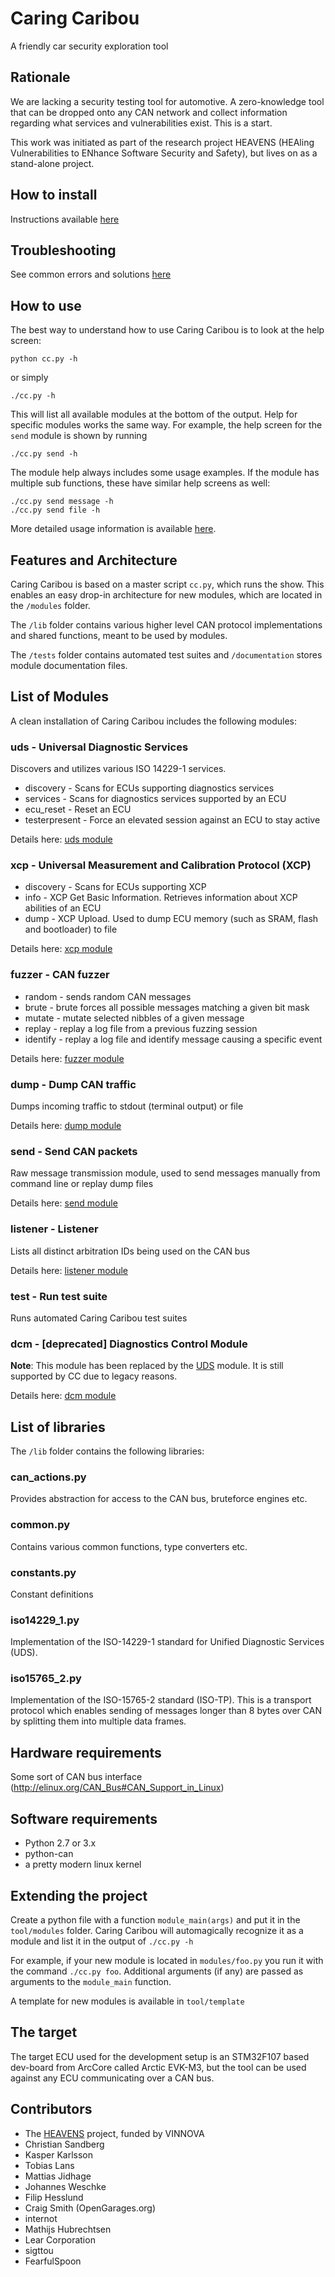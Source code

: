# Caring Caribou
A friendly car security exploration tool

## Rationale
We are lacking a security testing tool for automotive. A zero-knowledge tool that can be dropped onto any CAN network and collect information regarding what services and vulnerabilities exist. This is a start.

This work was initiated as part of the research project HEAVENS (HEAling Vulnerabilities to ENhance Software Security and Safety), but lives on as a stand-alone project.

## How to install
Instructions available [here](documentation/howtoinstall.md)

## Troubleshooting
See common errors and solutions [here](documentation/troubleshooting.md)

## How to use
The best way to understand how to use Caring Caribou is to look at the help screen:

    python cc.py -h

or simply

    ./cc.py -h

This will list all available modules at the bottom of the output. Help for specific modules works the same way. For example, the help screen for the `send` module is shown by running

    ./cc.py send -h

The module help always includes some usage examples. If the module has multiple sub functions, these have similar help screens as well:

    ./cc.py send message -h
    ./cc.py send file -h

More detailed usage information is available [here](https://github.com/CaringCaribou/caringcaribou/blob/master/documentation/howtouse.md).

## Features and Architecture
Caring Caribou is based on a master script `cc.py`, which runs the show. This enables an easy drop-in architecture for new modules, which are located in the `/modules` folder.

The `/lib` folder contains various higher level CAN protocol implementations and shared functions, meant to be used by modules.

The `/tests` folder contains automated test suites and `/documentation` stores module documentation files.

## List of Modules
A clean installation of Caring Caribou includes the following modules:

### uds - Universal Diagnostic Services
Discovers and utilizes various ISO 14229-1 services.
- discovery - Scans for ECUs supporting diagnostics services
- services - Scans for diagnostics services supported by an ECU
- ecu_reset - Reset an ECU
- testerpresent - Force an elevated session against an ECU to stay active

Details here: [uds module](documentation/uds.md)

### xcp - Universal Measurement and Calibration Protocol (XCP)
- discovery - Scans for ECUs supporting XCP
- info - XCP Get Basic Information. Retrieves information about XCP abilities of an ECU
- dump - XCP Upload. Used to dump ECU memory (such as SRAM, flash and bootloader) to file 

Details here: [xcp module](documentation/xcp.md)

### fuzzer - CAN fuzzer
- random - sends random CAN messages
- brute - brute forces all possible messages matching a given bit mask
- mutate - mutate selected nibbles of a given message
- replay - replay a log file from a previous fuzzing session
- identify - replay a log file and identify message causing a specific event

Details here: [fuzzer module](documentation/fuzzer.md)

### dump - Dump CAN traffic
Dumps incoming traffic to stdout (terminal output) or file

Details here: [dump module](documentation/dump.md)

### send - Send CAN packets
Raw message transmission module, used to send messages manually from command line or replay dump files

Details here:  [send module](documentation/send.md)

### listener - Listener
Lists all distinct arbitration IDs being used on the CAN bus

Details here: [listener module](documentation/listener.md)

### test - Run test suite
Runs automated Caring Caribou test suites

### dcm - [deprecated] Diagnostics Control Module
**Note**: This module has been replaced by the [UDS](documentation/uds.md) module. It is still supported by CC due to legacy reasons.

Details here: [dcm module](documentation/dcm.md)

## List of libraries
The `/lib` folder contains the following libraries:

### can_actions.py
Provides abstraction for access to the CAN bus, bruteforce engines etc.

### common.py
Contains various common functions, type converters etc.

### constants.py
Constant definitions

### iso14229_1.py
Implementation of the ISO-14229-1 standard for Unified Diagnostic Services (UDS).

### iso15765_2.py
Implementation of the ISO-15765-2 standard (ISO-TP). This is a transport protocol which enables sending of messages longer than 8 bytes over CAN by splitting them into multiple data frames.

## Hardware requirements
Some sort of CAN bus interface (http://elinux.org/CAN_Bus#CAN_Support_in_Linux)

## Software requirements
- Python 2.7 or 3.x
- python-can
- a pretty modern linux kernel

## Extending the project
Create a python file with a function `module_main(args)` and put it in the ```tool/modules``` folder. Caring Caribou will automagically recognize it as a module and list it in the output of `./cc.py -h`

For example, if your new module is located in `modules/foo.py` you run it with the command `./cc.py foo`. Additional arguments (if any) are passed as arguments to the `module_main` function.

A template for new modules is available in `tool/template`

## The target
The target ECU used for the development setup is an STM32F107 based dev-board from ArcCore called Arctic EVK-M3, but the tool can be used against any ECU communicating over a CAN bus.

## Contributors
* The [HEAVENS](https://www.vinnova.se/en/p/heavens-healing-vulnerabilities-to-enhance-software-security-and-safety/) project, funded by VINNOVA
* Christian Sandberg
* Kasper Karlsson
* Tobias Lans
* Mattias Jidhage
* Johannes Weschke
* Filip Hesslund
* Craig Smith (OpenGarages.org)
* internot
* Mathijs Hubrechtsen
* Lear Corporation
* sigttou
* FearfulSpoon
